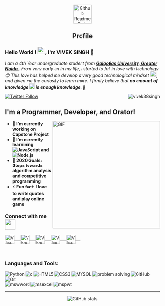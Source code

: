 <p align="center">
 <img width="60px" src="https://res.cloudinary.com/anuraghazra/image/upload/v1594908242/logo_ccswme.svg" align="center" alt="Github Readme Stats" />
 <h2 align="center">Profile </h2>
</p>


### Hello World ! <img src="https://github.com/TheDudeThatCode/TheDudeThatCode/blob/master/Assets/Earth.gif" width="24px">, I'm VIVEK SINGH 👋
<em>I am a 4th Year undergraduate student from <a href="https://www.galgotiasuniversity.edu.in/"><b>Galgotias University, Greater Noida </b></a>. From very early on in my life, I started to fall in love with technology 😍 This love has helped me develop a very good technological mindset <img src="https://github.com/rajput2107/rajput2107/blob/master/Assets/PC.gif" height="20px"/>, and given me the curiosity to learn more. I firmly believe that **no amount of knowledge <img src="https://github.com/rajput2107/rajput2107/blob/master/Assets/Rocket.gif" height="18px"> is enough knowledge**. 🧠</em>
 <br/>

[![Twitter Follow](https://img.shields.io/twitter/follow/viveksingh3899?color=1DA1F2&logo=twitter&style=for-the-badge)](https://twitter.com/viveksingh3899) 
<img align="right" src="https://komarev.com/ghpvc/?username=vivek38singh" alt="vivek38singh" />

## I'm a Programmer, Developer, and Orator!
  <img align="right" alt="GIF" width="350" src="https://media.giphy.com/media/iIqmM5tTjmpOB9mpbn/giphy.gif" />


 - 🔭<b> I’m currently working on Capstone Project </b>
 - 🌱<b> I’m currently learnining ![JavaScript](https://img.shields.io/badge/-JavaScript-000000?style=flat&logo=javascript) and ![Node.js](https://img.shields.io/badge/-Node.js-222222?style=flat&logo=node.js&logoColor=339933) </b>
 - 🥅<b> 2020 Goals: Steps towards algorithm analysis and competitive programming </b>
 - ⚡<b> Fun fact: I love to write quotes and play online game </b>

### Connect with me <img align="center" src="https://github.com/rajput2107/rajput2107/blob/master/Assets/Handshake.gif" height="33px" />

<p align="left">

<a href="https://twitter.com/viveksingh3899" target="blank">
  <img align="center" alt="Vivek Twitter" width="30px" src="https://www.vectorlogo.zone/logos/twitter/twitter-official.svg" /> &nbsp; &nbsp;
 </a>
<a href="https://www.linkedin.com/in/vivek-kumar-singh-6a32a3190/" target="blank">
  <img align="center" alt="Vivek LinkedIn" width="30px" src="https://www.vectorlogo.zone/logos/linkedin/linkedin-icon.svg" /> &nbsp; &nbsp;
 </a>
<a href="https://www.instagram.com/rays_of_flash_byvivek/?hl=en" target="blank">
  <img align="center" alt="Vivek Instagram" width="30px" src="https://www.vectorlogo.zone/logos/instagram/instagram-icon.svg" /> &nbsp; &nbsp;
 </a>
 <a href="https://www.facebook.com/vivek1234singh" target="blank">
  <img align="center" alt="Vivek Facebook" width="30px" src="https://www.vectorlogo.zone/logos/facebook/facebook-icon.svg" /> &nbsp; &nbsp;
 </a>
<a href="https://www.vivek389singh@gmail.com" target="blank">
  <img align="center" alt="Vivek gmail" width="30px" src="https://www.vectorlogo.zone/logos/gmail/gmail-icon.svg" /> &nbsp; &nbsp;
 </a>
</p>
<br/>

### Languages and Tools:

[<img align="left" alt="Python"  src="https://img.shields.io/badge/-Python-black?style=flat&logo=python&link=https://github.com/vivek38singh" />](https://github.com/vivek38singh)
[<img align="left" alt="c"  src="https://img.shields.io/badge/-C%20&%20C++-659ad2?style=flat&logo=c%2B%2B&logoColor=ffffff&link=https://github.com/vivek38singh" />](https://github.com/vivek38singh)
[<img align="left" alt="HTML5" src="https://img.shields.io/badge/-HTML5-E34F26?style=flat&logo=html5&logoColor=white&link=https://github.com/vivek38singh" />](https://github.com/vivek38singh)
[<img align="left" alt="CSS3" src="https://img.shields.io/badge/-CSS3-1572B6?style=flat&logo=css3&link=https://github.com/vivek38singh" />](https://github.com/vivek38singh)
[<img align="left" alt="MYSQL"  src="https://img.shields.io/badge/-MySQL-black?style=flat&logo=mysql&link=https://github.com/vivek38singh" />](https://github.com/vivek38singh)
[<img align="left" alt="problem solving"  src="https://img.shields.io/badge/-Problem%20Solving-ffa804?style=flat&link=https://github.com/vivek38singh" />](https://github.com/vivek38singh)
[<img align="left" alt="GitHub" src="https://img.shields.io/badge/-GitHub-181717?style=flat&logo=github&link=https://github.com/vivek38singh" />](https://github.com/vivek38singh)
[<img align="left" alt="Git" src="https://img.shields.io/badge/-Git-black?style=flat&logo=git&link=https://github.com/vivek38singh" />](https://github.com/vivek38singh) <br /> <br />
[<img align="left" alt="mswword" src="https://img.shields.io/badge/-Microsoft%20Word-164ead?style=flat&logo=microsoft%20word&link=https://github.com/vivek38singh" />](https://github.com/vivek38singh)
[<img align="left" alt="msexcel" src="https://img.shields.io/badge/-Microsoft%20Excel-026f39?style=flat&logo=microsoft%20excel&link=https://github.com/vivek38singh" />](https://github.com/vivek38singh)
[<img align="left" alt="mspwt" src="https://img.shields.io/badge/-Microsoft%20PowerPoint-b9361a?style=flat&logo=microsoft%20powerpoint&link=https://github.com/vivek38singh" />](https://github.com/vivek38singh)
<br />
<hr/>
<p align="center">
<img align="center" alt="GitHub stats" src="https://github-readme-stats.vercel.app/api?username=vivek38singh&show_icons=true&hide_border=true&theme=algolia" />
 </p>
<br />



